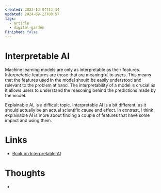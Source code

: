 ```yaml
---
created: 2023-12-04T13:14
updated: 2024-09-23T08:57
tags:
  - article
  - digital-garden
Finished: false
---
```

# Interpretable AI

Machine learning models are only as interpretable as their features. Interpretable features are those that are meaningful to users. This means that the features used in the model should be easily understood and relevant to the problem at hand. The interpretability of a model is crucial as it allows users to understand the reasoning behind the predictions made by the model.


Explainable  AI, is a difficult topic. Interpretable AI is a bit different, as it should actually be an actual scientific cause and effect. In contrast, I think explainable AI is more about finding a couple of features that have some impact and using them.  


# Links
- [Book on Interpretable AI](https://christophm.github.io/interpretable-ml-book/)

# Thoughts 
- 


